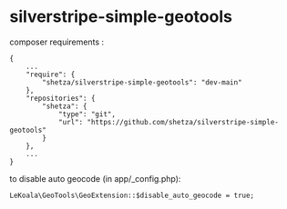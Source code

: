 # silverstripe-simple-geotools

composer requirements :

```
{
    ...
    "require": {
        "shetza/silverstripe-simple-geotools": "dev-main"
    },
    "repositories": {
        "shetza": {
            "type": "git",
            "url": "https://github.com/shetza/silverstripe-simple-geotools"
        }
    },
    ...
}
```

to disable auto geocode (in app/_config.php):
```
LeKoala\GeoTools\GeoExtension::$disable_auto_geocode = true;
```
